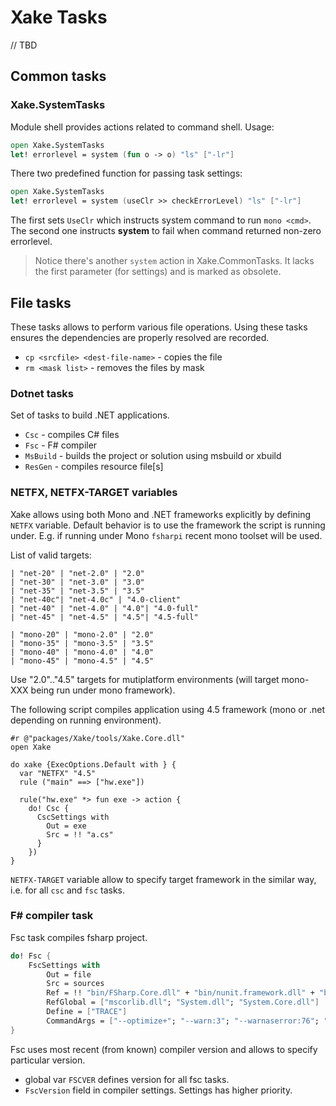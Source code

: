 # Xake Tasks

// TBD

## Common tasks

### Xake.SystemTasks
Module shell provides actions related to command shell.
Usage:
```fsharp
open Xake.SystemTasks
let! errorlevel = system (fun o -> o) "ls" ["-lr"]
```

There two predefined function for passing task settings:
```fsharp
open Xake.SystemTasks
let! errorlevel = system (useClr >> checkErrorLevel) "ls" ["-lr"]
```
The first sets `UseClr` which instructs system command to run `mono <cmd>`. The second one instructs **system** to fail when command returned non-zero errorlevel.

> Notice there's another `system` action in Xake.CommonTasks. It lacks the first parameter (for settings) and is marked as obsolete.

## File tasks

These tasks allows to perform various file operations. Using these tasks ensures the dependencies are properly resolved are recorded.

* `cp <srcfile> <dest-file-name>` - copies the file
* `rm <mask list>` - removes the files by mask

### Dotnet tasks

Set of tasks to build .NET applications.

* `Csc` - compiles C# files
* `Fsc` - F# compiler
* `MsBuild` - builds the project or solution using msbuild or xbuild
* `ResGen` - compiles resource file[s]

### NETFX, NETFX-TARGET variables
Xake allows using both Mono and .NET frameworks explicitly by defining `NETFX` variable.
Default behavior is to use the framework the script is running under. E.g. if running under Mono `fsharpi` recent mono toolset will be used.

List of valid targets:

    | "net-20" | "net-2.0" | "2.0"
    | "net-30" | "net-3.0" | "3.0"
    | "net-35" | "net-3.5" | "3.5"
    | "net-40c"| "net-4.0c" | "4.0-client"
    | "net-40" | "net-4.0" | "4.0"| "4.0-full"
    | "net-45" | "net-4.5" | "4.5"| "4.5-full"

    | "mono-20" | "mono-2.0" | "2.0"
    | "mono-35" | "mono-3.5" | "3.5"
    | "mono-40" | "mono-4.0" | "4.0"
    | "mono-45" | "mono-4.5" | "4.5"

Use "2.0".."4.5" targets for mutiplatform environments (will target mono-XXX being run under mono framework).

The following script compiles application using 4.5 framework (mono or .net depending on running environment).
```fsharp// xake build file
#r @"packages/Xake/tools/Xake.Core.dll"
open Xake

do xake {ExecOptions.Default with } {
  var "NETFX" "4.5"
  rule ("main" ==> ["hw.exe"])

  rule("hw.exe" *> fun exe -> action {
    do! Csc {
      CscSettings with
        Out = exe
        Src = !! "a.cs"
      }
    })
}
```

`NETFX-TARGET` variable allow to specify target framework in the similar way, i.e. for all `csc` and `fsc` tasks.

### F# compiler task
Fsc task compiles fsharp project.
```fsharp
do! Fsc {
    FscSettings with
        Out = file
        Src = sources
        Ref = !! "bin/FSharp.Core.dll" + "bin/nunit.framework.dll" + "bin/Xake.Core.dll"
        RefGlobal = ["mscorlib.dll"; "System.dll"; "System.Core.dll"]
        Define = ["TRACE"]
        CommandArgs = ["--optimize+"; "--warn:3"; "--warnaserror:76"; "--utf8output"]
}
```

Fsc uses most recent (from known) compiler version and allows to specify particular version.
 
 * global var `FSCVER` defines version for all fsc tasks.
 * `FscVersion` field in compiler settings. Settings has higher priority.
